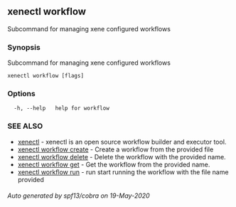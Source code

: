 ## xenectl workflow

Subcommand for managing xene configured workflows

### Synopsis

Subcommand for managing xene configured workflows

```
xenectl workflow [flags]
```

### Options

```
  -h, --help   help for workflow
```

### SEE ALSO

* [xenectl](xenectl.md)	 - xenectl is an open source workflow builder and executor tool.
* [xenectl workflow create](xenectl_workflow_create.md)	 - Create a workflow from the provided file
* [xenectl workflow delete](xenectl_workflow_delete.md)	 - Delete the workflow with the provided name.
* [xenectl workflow get](xenectl_workflow_get.md)	 - Get the workflow from the provided name.
* [xenectl workflow run](xenectl_workflow_run.md)	 - run start running the workflow with the file name provided

###### Auto generated by spf13/cobra on 19-May-2020
